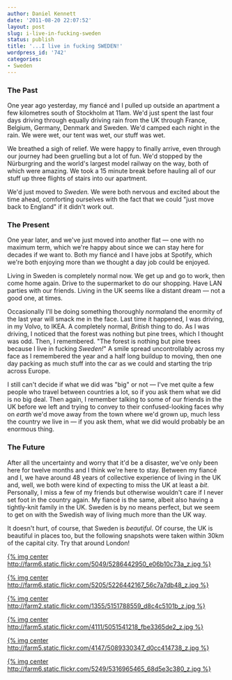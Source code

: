 ```yaml
---
author: Daniel Kennett
date: '2011-08-20 22:07:52'
layout: post
slug: i-live-in-fucking-sweden
status: publish
title: '...I live in fucking SWEDEN!'
wordpress_id: '742'
categories:
- Sweden
---
```


### The Past

One year ago yesterday, my fiancé and I pulled up outside an apartment a
few kilometres south of Stockholm at 11am. We'd just spent the last four
days driving through equally driving rain from the UK through France,
Belgium, Germany, Denmark and Sweden. We'd camped each night in the
rain. We were wet, our tent was wet, our stuff was wet.

We breathed a sigh of relief. We were happy to finally arrive, even
through our journey had been gruelling but a lot of fun. We'd stopped by
the Nürburgring and the world's largest model railway on the way, both
of which were amazing. We took a 15 minute break before hauling all of
our stuff up three flights of stairs into our apartment.

We'd just moved to *Sweden.* We were both nervous and excited about the
time ahead, comforting ourselves with the fact that we could "just move
back to England" if it didn't work out.

### The Present

One year later, and we've just moved into another flat — one with no
maximum term, which we're happy about since we can stay here for decades
if we want to. Both my fiancé and I have jobs at Spotify, which we're
both enjoying more than we thought a day job could be enjoyed.

Living in Sweden is completely normal now. We get up and go to work,
then come home again. Drive to the supermarket to do our shopping. Have
LAN parties with our friends. Living in the UK seems like a distant
dream — not a good one, at times.

Occasionally I'll be doing something thoroughly *normal*and the enormity
of the last year will smack me in the face. Last time it happened, I was
driving, in my Volvo, to IKEA. A completely normal, *British* thing to
do. As I was driving, I noticed that the forest was nothing but pine
trees, which I thought was odd. Then, I remembered. "The forest is
nothing but pine trees because I live in fucking *Sweden!*" A smile
spread uncontrollably across my face as I remembered the year and a half
long buildup to moving, then one day packing as much stuff into the car
as we could and starting the trip across Europe.

I still can't decide if what we did was "big" or not — I've met quite a
few people who travel between countries a lot, so if you ask them what
we did is no big deal. Then again, I remember talking to some of our
friends in the UK before we left and trying to convey to their
confused-looking faces why on *earth* we'd move away from the town where
we'd grown up, much less the country we live in — if you ask them, what
we did would probably be an enormous thing.

### The Future

After all the uncertainty and worry that it'd be a disaster, we've only
been here for twelve months and I think we're here to stay. Between my
fiancé and I, we have around 48 years of collective experience of living
in the UK and, well, we both were kind of expecting to miss the UK at
least a *bit*. Personally, I miss a few of my friends but otherwise
wouldn't care if I never set foot in the country again. My fiancé is the
same, albeit also having a tightly-knit family in the UK. Sweden is by
no means perfect, but we seem to get on with the Swedish way of living
much more than the UK way.

It doesn't hurt, of course, that Sweden is *beautiful*. Of course, the
UK is beautiful in places too, but the following snapshots were taken
within 30km of the capital city. Try that around London!

[{% img center http://farm6.static.flickr.com/5049/5286442950_e06b10c73a_z.jpg %}](http://www.flickr.com/photos/24169642@N06/5286442950 "View 'Christmas Spirit' on Flickr.com")

[{% img center http://farm6.static.flickr.com/5205/5226442167_56c7a7db48_z.jpg %}](http://www.flickr.com/photos/24169642@N06/5226442167 "View 'Hiking The Dog' on Flickr.com")

[{% img center http://farm2.static.flickr.com/1355/5151788559_d8c4c5101b_z.jpg %}](http://www.flickr.com/photos/24169642@N06/5151788559 "View 'Lake Flaten at Sunset pt. 2' on Flickr.com")

[{% img center http://farm5.static.flickr.com/4111/5051541218_fbe3365de2_z.jpg %}](http://www.flickr.com/photos/24169642@N06/5051541218 "View 'Stairway to Heaven' on Flickr.com")

[{% img center http://farm5.static.flickr.com/4147/5089330347_d0cc414738_z.jpg %}](http://www.flickr.com/photos/24169642@N06/5089330347 "View 'Klara Kyrka's Autumn Dress' on Flickr.com")

[{% img center http://farm6.static.flickr.com/5249/5316965465_68d5e3c380_z.jpg %}](http://www.flickr.com/photos/24169642@N06/5316965465 "View 'A Very Swedish Road' on Flickr.com")